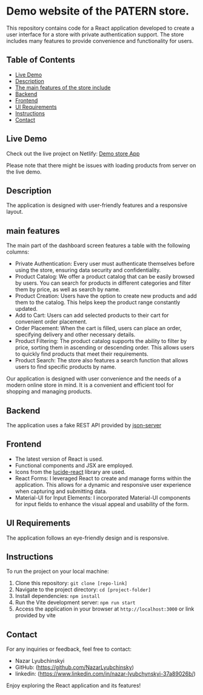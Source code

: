 # Demo website of the PATERN store.

This repository contains code for a React application developed to create a user interface for a store with private authentication support. The store includes many features to provide convenience and functionality for users.

## Table of Contents

- [Live Demo](#live-demo)
- [Description](#description)
- [The main features of the store include](#main-features)
- [Backend](#backend)
- [Frontend](#frontend)
- [UI Requirements](#ui-requirements)
- [Instructions](#instructions)
- [Contact](#contact)

## Live Demo

Check out the live project on Netlify: [Demo store App]([https://main--demo-book-list.netlify.app/](https://main--preeminent-travesseiro-4bf4a2.netlify.app/))

Please note that there might be issues with loading products from server on the live demo.


## Description

 The application is designed with user-friendly features and a responsive layout.

## main features

The main part of the dashboard screen features a table with the following columns:

- Private Authentication: Every user must authenticate themselves before using the store, ensuring data security and confidentiality.
- Product Catalog: We offer a product catalog that can be easily browsed by users. You can search for products in different categories and filter them by price, as well as search by name.
- Product Creation: Users have the option to create new products and add them to the catalog. This helps keep the product range constantly updated.
- Add to Cart: Users can add selected products to their cart for convenient order placement.
- Order Placement: When the cart is filled, users can place an order, specifying delivery and other necessary details.
- Product Filtering: The product catalog supports the ability to filter by price, sorting them in ascending or descending order. This allows users to quickly find products that meet their requirements.
- Product Search: The store also features a search function that allows users to find specific products by name.

Our application is designed with user convenience and the needs of a modern online store in mind. It is a convenient and efficient tool for shopping and managing products.

## Backend

The application uses a fake REST API provided by [json-server]([https://github.com/typicode/json-server](https://privateauth.onrender.com)) 

## Frontend
- The latest version of React is used.
- Functional components and JSX are employed.
- Icons from the [lucide-react](https://mui.com/material-ui/material-icons/) library are used.
- React Forms: I leveraged React to create and manage forms within the application. This allows for a dynamic and responsive user experience when capturing and submitting data.
- Material-UI for Input Elements: I incorporated Material-UI components for input fields to enhance the visual appeal and usability of the form.

## UI Requirements

The application follows an eye-friendly design and is responsive.

## Instructions

To run the project on your local machine:

1. Clone this repository: `git clone [repo-link]`
2. Navigate to the project directory: `cd [project-folder]`
3. Install dependencies: `npm install`
4. Run the Vite development server: `npm run start`
5. Access the application in your browser at `http://localhost:3000` or link provided by vite

## Contact

For any inquiries or feedback, feel free to contact:

- Nazar Lyubchinskyi
- GitHub: (https://github.com/NazarLyubchinsky)
- linkedin: (https://www.linkedin.com/in/nazar-lyubchynskyi-37a89026b/)



Enjoy exploring the React application and its features!
